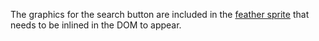 The graphics for the search button are included in the [feather sprite](icons#heading-icon-usage) that needs to be inlined in the DOM to appear.